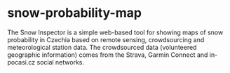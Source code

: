 # snow-probability-map
The Snow Inspector is a simple web-based tool for showing maps of snow probability in Czechia based on remote sensing,
crowdsourcing and meteorological station data.
The crowdsourced data (volunteered geographic information) comes from the Strava, Garmin Connect and in-pocasi.cz
social networks.
